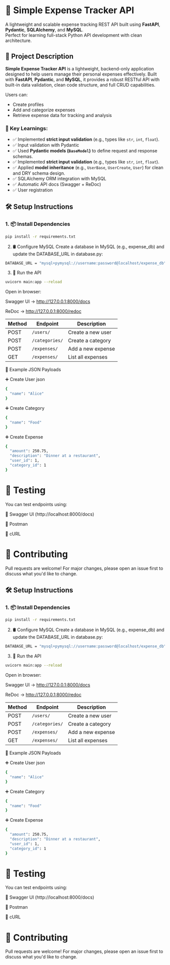 # 💸 Simple Expense Tracker API

A lightweight and scalable expense tracking REST API built using **FastAPI**, **Pydantic**, **SQLAlchemy**, and **MySQL**.  
Perfect for learning full-stack Python API development with clean architecture.

## 📄 Project Description

**Simple Expense Tracker API** is a lightweight, backend-only application designed to help users manage their personal expenses effectively. Built with **FastAPI**, **Pydantic**, and **MySQL**, it provides a robust RESTful API with built-in data validation, clean code structure, and full CRUD capabilities.

Users can:
- Create profiles
- Add and categorize expenses
- Retrieve expense data for tracking and analysis

 
### 📌 Key Learnings:

- ✅ Implemented **strict input validation** (e.g., types like `str`, `int`, `float`).
- ✅ Input validation with Pydantic
- ✅ Used **Pydantic models (`BaseModel`)** to define request and response schemas.
- ✅ Implemented **strict input validation** (e.g., types like `str`, `int`, `float`).
- ✅ Applied **model inheritance** (e.g., `UserBase`, `UserCreate`, `User`) for clean and DRY schema design.
- ✅ SQLAlchemy ORM integration with MySQL
- ✅ Automatic API docs (Swagger + ReDoc)
- ✅ User registration


## 🛠️ Setup Instructions

### 1. 📦 Install Dependencies

```bash
pip install -r requirements.txt
```

2. 🛢️ Configure MySQL
Create a database in MySQL (e.g., expense_db) and update the DATABASE_URL in database.py:

```bash
DATABASE_URL = "mysql+pymysql://username:password@localhost/expense_db"
```

3. 🏁 Run the API
```bash
uvicorn main:app --reload
```

Open in browser:

Swagger UI → http://127.0.0.1:8000/docs

ReDoc → http://127.0.0.1:8000/redoc


| Method | Endpoint       | Description       |
| ------ | -------------- | ----------------- |
| POST   | `/users/`      | Create a new user |
| POST   | `/categories/` | Create a category |
| POST   | `/expenses/`   | Add a new expense |
| GET    | `/expenses/`   | List all expenses |

📌 Example JSON Payloads

➕ Create User
json
 
```bash
{
  "name": "Alice"
}
```

➕ Create Category
```bash
{
  "name": "Food"
}
```

➕ Create Expense
```bash
{
  "amount": 250.75,
  "description": "Dinner at a restaurant",
  "user_id": 1,
  "category_id": 1
}
```

# 🧪 Testing
You can test endpoints using:

🔹 Swagger UI (http://localhost:8000/docs)

🔹 Postman

🔹 cURL

# 🙌 Contributing
Pull requests are welcome!
For major changes, please open an issue first to discuss what you'd like to change.

 


## 🛠️ Setup Instructions

### 1. 📦 Install Dependencies

```bash
pip install -r requirements.txt
```

2. 🛢️ Configure MySQL
Create a database in MySQL (e.g., expense_db) and update the DATABASE_URL in database.py:

```bash
DATABASE_URL = "mysql+pymysql://username:password@localhost/expense_db"
```

3. 🏁 Run the API
```bash
uvicorn main:app --reload
```

Open in browser:

Swagger UI → http://127.0.0.1:8000/docs

ReDoc → http://127.0.0.1:8000/redoc


| Method | Endpoint       | Description       |
| ------ | -------------- | ----------------- |
| POST   | `/users/`      | Create a new user |
| POST   | `/categories/` | Create a category |
| POST   | `/expenses/`   | Add a new expense |
| GET    | `/expenses/`   | List all expenses |

📌 Example JSON Payloads

➕ Create User
json
 
```bash
{
  "name": "Alice"
}
```

➕ Create Category
```bash
{
  "name": "Food"
}
```

➕ Create Expense
```bash
{
  "amount": 250.75,
  "description": "Dinner at a restaurant",
  "user_id": 1,
  "category_id": 1
}
```

# 🧪 Testing
You can test endpoints using:

🔹 Swagger UI (http://localhost:8000/docs)

🔹 Postman

🔹 cURL

# 🙌 Contributing
Pull requests are welcome!
For major changes, please open an issue first to discuss what you'd like to change.

 
